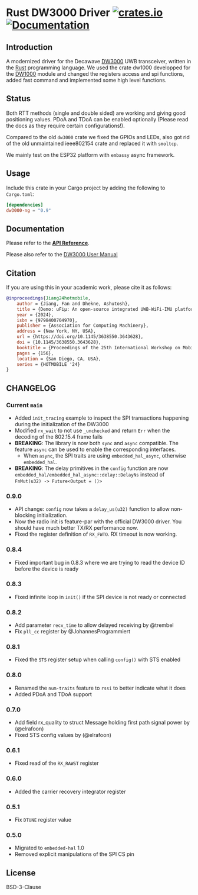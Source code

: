 # Rust DW3000 Driver [![crates.io](https://img.shields.io/crates/v/dw3000-ng.svg)](https://crates.io/crates/dw3000-ng) [![Documentation](https://docs.rs/dw3000-ng/badge.svg)](https://docs.rs/dw3000-ng)
## Introduction

A modernized driver for the Decawave [DW3000] UWB transceiver, written in the [Rust] programming language. We used the crate dw1000 developped for the [DW1000] module and changed the registers access and spi functions, added fast command and implemented some high level functions.

[DW3000]: https://www.decawave.com/product/decawave-dw3000-ic/
[Rust]: https://www.rust-lang.org/
[DW1000]: https://crates.io/crates/dw1000


## Status

Both RTT methods (single and double sided) are working and giving good positioning values.
PDoA and TDoA can be enabled optionally (Please read the docs as they require certain configurations!).

Compared to the old `dw3000` crate we fixed the GPIOs and LEDs, also got rid of the old unmaintained ieee802154 crate and replaced it with `smoltcp`.

We mainly test on the ESP32 platform with `embassy` async framework.

## Usage

Include this crate in your Cargo project by adding the following to `Cargo.toml`:
```toml
[dependencies]
dw3000-ng = "0.9"
```

## Documentation

Please refer to the **[API Reference]**.

Please also refer to the [DW3000 User Manual]

[API Reference]: https://docs.rs/dw3000-ng
[DW3000 User Manual]: https://www.qorvo.com/products/d/da008154

## Citation

If you are using this in your academic work, please cite it as follows:

```bibtex
@inproceedings{Jiang24hotmobile,
    author = {Jiang, Fan and Dhekne, Ashutosh},
    title = {Demo: uFiμ: An open-source integrated UWB-WiFi-IMU platform for localization research and beyond},
    year = {2024},
    isbn = {9798400704970},
    publisher = {Association for Computing Machinery},
    address = {New York, NY, USA},
    url = {https://doi.org/10.1145/3638550.3643628},
    doi = {10.1145/3638550.3643628},
    booktitle = {Proceedings of the 25th International Workshop on Mobile Computing Systems and Applications},
    pages = {156},
    location = {San Diego, CA, USA},
    series = {HOTMOBILE '24}
}
```

## CHANGELOG

### Current `main`

- Added `init_tracing` example to inspect the SPI transactions happening during the initialization of the DW3000
- Modified `rx_wait` to not use `_unchecked` and return `Err` when the decoding of the 802.15.4 frame fails
- **BREAKING**: The library is now both `sync` and `async` compatible. The feature `async` can be used to enable the corresponding interfaces.
  - When `async`, the SPI traits are using `embedded_hal_async`, otherwise `embedded_hal`.
- **BREAKING**: The delay primitives in the `config` function are now `embedded_hal/embedded_hal_async::delay::DelayNs` instead of `FnMut(u32) -> Future<Output = ()>`

### 0.9.0

- API change: `config` now takes a `delay_us(u32)` function to allow non-blocking initialization.
- Now the radio init is feature-par with the official DW3000 driver. You should have much better TX/RX performance now.
- Fixed the register definition of `RX_FWTO`. RX timeout is now working.

### 0.8.4

- Fixed important bug in 0.8.3 where we are trying to read the device ID before the device is ready

### 0.8.3

- Fixed infinite loop in `init()` if the SPI device is not ready or connected

### 0.8.2

- Add parameter `recv_time` to allow delayed receiving by @trembel
- Fix `pll_cc` register by @JohannesProgrammiert

### 0.8.1

- Fixed the `STS` register setup when calling `config()` with STS enabled

### 0.8.0

- Renamed the `num-traits` feature to `rssi` to better indicate what it does
- Added PDoA and TDoA support

### 0.7.0

- Add field rx_quality to struct Message holding first path signal power by (@elrafoon)
- Fixed STS config values by (@elrafoon)

### 0.6.1

- Fixed read of the `RX_RAWST` register

### 0.6.0

- Added the carrier recovery integrator register

### 0.5.1

- Fix `DTUNE` register value

### 0.5.0

- Migrated to `embedded-hal` 1.0
- Removed explicit manipulations of the SPI CS pin

## License

BSD-3-Clause
